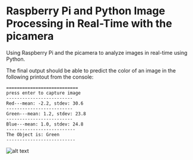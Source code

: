 # Raspberry Pi and Python Image Processing in Real-Time with the picamera
Using Raspberry Pi and the picamera to analyze images in real-time using Python.

The final output should be able to predict the color of an image in the following printout from the console:

```
===========================
press enter to capture image
-------------------------
Red---mean: -2.2, stdev: 30.6
-------------------------
Green---mean: 1.2, stdev: 23.8
-------------------------
Blue---mean: 1.0, stdev: 24.8
--------------------------
The Object is: Green
--------------------------
```
![alt text](.png)
